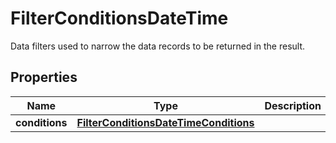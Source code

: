 

# FilterConditionsDateTime

Data filters used to narrow the data records to be returned in the result.

## Properties

| Name | Type | Description |
|------------ | ------------- | ------------- |
|**conditions** | [**FilterConditionsDateTimeConditions**](FilterConditionsDateTimeConditions.md) |  |



